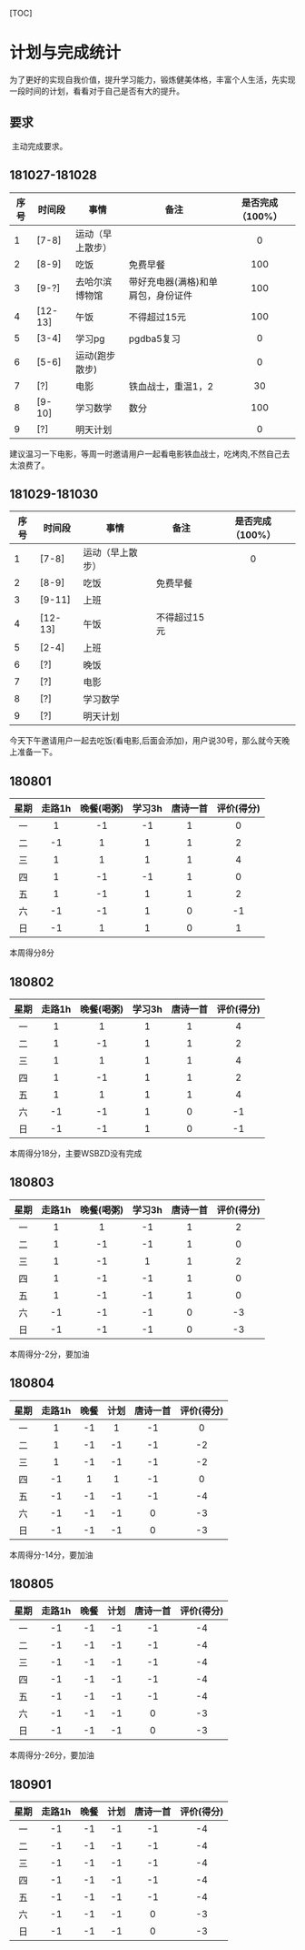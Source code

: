 [TOC]



# 计划与完成统计

​	为了更好的实现自我价值，提升学习能力，锻炼健美体格，丰富个人生活，先实现一段时间的计划，看看对于自己是否有大的提升。





## 要求

​	主动完成要求。



## 181027-181028

| 序号 | 时间段  | 事情             | 备注                               | 是否完成（100%） |
| ---- | ------- | ---------------- | ---------------------------------- | :--------------: |
| 1    | [7-8]   | 运动（早上散步） |                                    |        0         |
| 2    | [8-9]   | 吃饭             | 免费早餐                           |       100        |
| 3    | [9-?]   | 去哈尔滨博物馆   | 带好充电器(满格)和单肩包，身份证件 |       100        |
| 4    | [12-13] | 午饭             | 不得超过15元                       |       100        |
| 5    | [3-4]   | 学习pg           | pgdba5复习                         |        0         |
| 6    | [5-6]   | 运动(跑步散步)   |                                    |        0         |
| 7    | [?]     | 电影             | 铁血战士，重温1，2                 |        30        |
| 8    | [9-10]  | 学习数学         | 数分                               |       100        |
| 9    | [?]     | 明天计划         |                                    |        0         |

​	建议温习一下电影，等周一时邀请用户一起看电影铁血战士，吃烤肉,不然自己去太浪费了。



## 181029-181030

| 序号 | 时间段  | 事情             | 备注         | 是否完成（100%） |
| ---- | ------- | ---------------- | ------------ | :--------------: |
| 1    | [7-8]   | 运动（早上散步） |              |        0         |
| 2    | [8-9]   | 吃饭             | 免费早餐     |                  |
| 3    | [9-11]  | 上班             |              |                  |
| 4    | [12-13] | 午饭             | 不得超过15元 |                  |
| 5    | [2-4]   | 上班             |              |                  |
| 6    | [?]     | 晚饭             |              |                  |
| 7    | [?]     | 电影             |              |                  |
| 8    | [?]     | 学习数学         |              |                  |
| 9    | [?]     | 明天计划         |              |                  |

​	今天下午邀请用户一起去吃饭(看电影,后面会添加)，用户说30号，那么就今天晚上准备一下。





## 180801

| 星期 | 走路1h | 晚餐(喝粥) | 学习3h | 唐诗一首 | 评价(得分) |
| :--: | :----: | :--------: | :----: | :------: | :--------: |
|  一  |   1    |     -1     |   -1   |    1     |     0      |
|  二  |   -1   |     1      |   1    |    1     |     2      |
|  三  |   1    |     1      |   1    |    1     |     4      |
|  四  |   1    |     -1     |   -1   |    1     |     0      |
|  五  |   1    |     -1     |   1    |    1     |     2      |
|  六  |   -1   |     -1     |   1    |    0     |     -1     |
|  日  |   -1   |     1      |   1    |    0     |     1      |

本周得分8分

## 180802

| 星期 | 走路1h | 晚餐(喝粥) | 学习3h | 唐诗一首 | 评价(得分) |
| :--: | :----: | :--------: | :----: | :------: | :--------: |
|  一  |   1    |  1   |  1   |    1     |     4      |
|  二  | 1 | -1 | 1 | 1 | 2 |
|  三  | 1 | 1 | 1 | 1 | 4 |
|  四  | 1 | -1 | 1 | 1 | 2 |
|  五  | 1 | 1 | 1 | 1 | 4 |
|  六  | -1 | -1 | 1 | 0 | -1 |
| 日 | -1 | -1 | 1 | 0 | -1 |

本周得分18分，主要WSBZD没有完成



## 180803

| 星期 | 走路1h | 晚餐(喝粥) | 学习3h | 唐诗一首 | 评价(得分) |
| :--: | :----: | :--------: | :----: | :------: | :--------: |
|  一  |   1    |     1      |   -1   |    1     |     2      |
|  二  |   1    |     -1     |   -1   |    1     |     0      |
|  三  |   1    |     -1     |   1    |    1     |     2      |
|  四  |   1    |     -1     |   -1   |    1     |     0      |
|  五  |   1    |     -1     |   -1   |    1     |     0      |
|  六  |   -1   |     -1     |   -1   |    0     |     -3     |
|  日  |   -1   |     -1     |   -1   |    0     |     -3     |

本周得分-2分，要加油



## 180804

| 星期 | 走路1h | 晚餐 | 计划 | 唐诗一首 | 评价(得分) |
| :--: | :----: | :--: | :--: | :------: | :--------: |
|  一  |   1    |  -1  |  1   |    -1    |     0      |
|  二  |   1    |  -1  |  -1  |    -1    |     -2     |
|  三  |   1    |  -1  |  -1  |    -1    |     -2     |
|  四  |   -1   |  1   |  1   |    -1    |     0      |
|  五  |   -1   |  -1  |  -1  |    -1    |     -4     |
|  六  |   -1   |  -1  |  -1  |    0     |     -3     |
|  日  |   -1   |  -1  |  -1  |    0     |     -3     |

本周得分-14分，要加油


## 180805

| 星期 | 走路1h | 晚餐 | 计划 | 唐诗一首 | 评价(得分) |
| :--: | :----: | :--: | :--: | :------: | :--------: |
|  一  |   -1    |  -1  |  -1   |    -1    |    -4     |
|  二  |   -1    |  -1  |  -1  |    -1    |    -4     |
|  三  |   -1    |  -1  |  -1  |    -1    |     -4    |
|  四  |   -1   |  -1   |  -1   |    -1    |     -4    |
|  五  |   -1   |  -1  |  -1  |    -1    |     -4     |
|  六  |   -1   |  -1  |  -1  |    0     |     -3     |
|  日  |   -1   |  -1  |  -1  |    0     |     -3     |

本周得分-26分，要加油



## 180901

| 星期 | 走路1h | 晚餐 | 计划 | 唐诗一首 | 评价(得分) |
| :--: | :----: | :--: | :--: | :------: | :--------: |
|  一  |   -1    |  -1  |  -1   |    -1    |    -4     |
|  二  |   -1    |  -1  |  -1  |    -1    |    -4     |
|  三  |   -1    |  -1  |  -1  |    -1    |     -4    |
|  四  |   -1   |  -1   |  -1   |    -1    |     -4    |
|  五  |   -1   |  -1  |  -1  |    -1    |     -4     |
|  六  |   -1   |  -1  |  -1  |    0     |     -3     |
|  日  |   -1   |  -1  |  -1  |    0     |     -3     |





